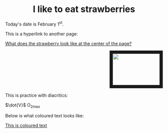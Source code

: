<!DOCTYPE html>
<html>
<body>

<h1 align="center"> I like to eat strawberries </h1>

<p> Today's date is February 1<sup>st</sup>.</p>

</body>
</html>

<p> This is a hyperlink to another page: </p> 
<a href="subfolder1/ooh.md">What does the strawberry look like at the center of the page?</a>

<p align="right">
<img src=https://th.bing.com/th/id/OIP.3QDWuvwi6bKF3kNNNVWb3gHaEo?w=302&h=189&c=7&r=0&o=5&pid=1.7"=80" width="150" height="100" border="10"/>
</p>


<p> This is practice with diacritics: </p>

<p> $\dot{V}$ O<sub>2max</sub> </p>

<p> Below is what coloured text looks like: </p>


[This is coloured text](mailto:mintsilike@gmail.com?subject=[GitHub]%20Source%20Han%20Sans)
